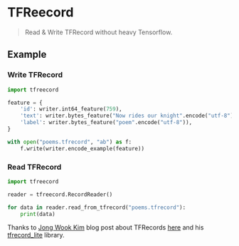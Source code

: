 # TFReecord

> Read & Write TFRecord without heavy Tensorflow.

## Example

### Write TFRecord

```python
import tfreecord

feature = {
    'id': writer.int64_feature(759),
    'text': writer.bytes_feature("Now rides our knight".encode("utf-8")),
    'label': writer.bytes_feature("poem".encode("utf-8")),
}

with open("poems.tfrecord", "ab") as f:
    f.write(writer.encode_example(feature))
```

### Read TFRecord

```python
import tfreecord

reader = tfreecord.RecordReader()

for data in reader.read_from_tfrecord("poems.tfrecord"):
    print(data)
```

Thanks to [Jong Wook Kim](https://jongwook.kim/) blog post about TFRecords [here](https://jongwook.kim/blog/Anatomy-of-TFRecord.html) and his [tfrecord_lite](https://github.com/jongwook/tfrecord_lite) library.
